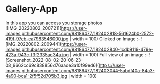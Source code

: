 # Gallery-App
In this app you can access you storage photos  
![IMG_20220802_200721](https://user-images.githubusercontent.com/98186477/182402818-561624b0-2572-419f-97eb-ea7983546000.jpg | width = 100)
Clicked on Image :-
![IMG_20220802_200944](https://user-images.githubusercontent.com/98186477/182402840-1cdb9119-479e-423a-943c-f3f2335ac34a.jpg | width = 100)
Full view of an image :-
![Screenshot_2022-08-02-20-06-23-08_9662cc69c838856d76aade3a10f99ed6](https://user-images.githubusercontent.com/98186477/182403044-5abdf40a-84a3-4a90-bca1-2f5f52d705b3.jpg | width = 100)
